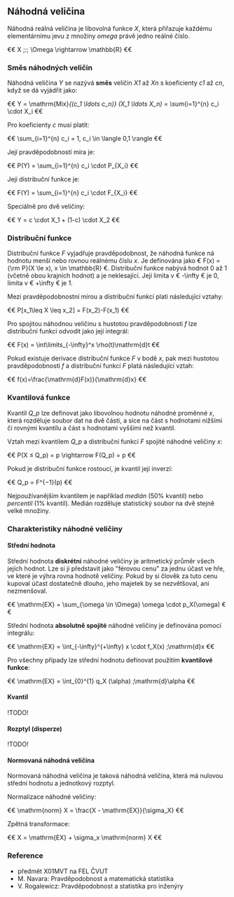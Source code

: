 ## Náhodná veličina

Náhodná reálná veličina je libovolná funkce *X*, která přiřazuje každému elementárnímu jevu z množiny *omega* právě jedno reálné číslo.

€€ X \;:\; \Omega \rightarrow \mathbb{R} €€

### Směs náhodných veličin

Náhodná veličina *Y* se nazývá **směs** veličin *X1* až *Xn* s koeficienty *c1* až *cn*, když se dá vyjádřit jako:

€€ Y = \mathrm{Mix}_{(c_1 \ldots c_n)} (X_1 \ldots X_n) = \sum_{i=1}^{n} c_i \cdot X_i €€

Pro koeficienty *c* musí platit:

€€ \sum_{i=1}^{n} c_i = 1, c_i \in \langle 0,1 \rangle €€

Její pravděpodobností míra je:

€€ P(Y) = \sum_{i=1}^{n} c_i \cdot P_{X_i} €€

Její distribuční funkce je:

€€ F(Y) = \sum_{i=1}^{n} c_i \cdot F_{X_i} €€

Speciálně pro dvě veličiny:

€€ Y = c \cdot X_1 + (1-c) \cdot X_2 €€

### Distribuční funkce

Distribuční funkce *F* vyjadřuje pravděpodobnost, že náhodná funkce ná hodnotu menší nebo rovnou reálnému číslu *x*. Je definována jako € F(x) = {\rm P}(X \le x), x \in \mathbb{R} €. Distribuční funkce nabývá hodnot 0 až 1 (včetně obou krajních hodnot) a je neklesající. Její limita v € -\infty € je 0, limita v € +\infty € je 1.

Mezi pravděpodobnostní mírou a distribuční funkcí platí následující vztahy:

€€ P[x_1\leq X \leq x_2] = F(x_2)-F(x_1) €€

Pro spojitou náhodnou veličinu s hustotou pravděpodobnosti *f* lze distribuční funkci odvodit jako její integrál:

€€ F(x) = \int\limits_{-\infty}^x \rho(t)\mathrm{d}t  €€

Pokud existuje derivace distribuční funkce *F* v bodě *x*, pak mezi hustotou pravděpodobnosti *f* a distribuční funkcí *F* platá následující vztah:

€€ f(x)=\frac{\mathrm{d}F(x)}{\mathrm{d}x} €€

### Kvantilová funkce

Kvantil *Q_p* lze definovat jako libovolnou hodnotu náhodné proměnné *x*, která rozděluje soubor dat na dvě části, a sice na část s hodnotami nižšími či rovnými kvantilu a část s hodnotami vyššími než kvantil.

Vztah mezi kvantilem *Q_p* a distribuční funkcí *F* spojité náhodné veličiny *x*:

€€ P(X ≤ Q_p) = p \rightarrow F(Q_p) = p €€

Pokud je distribuční funkce rostoucí, je kvantil její inverzí:

€€ Q_p = F^{−1}(p) €€

Nejpoužívanějším kvantilem je například *medián* (50% kvantil) nebo *percentil* (1% kvantil). Medián rozděluje statistický soubor na dvě stejně velké množiny.

### Charakteristiky náhodné veličiny

#### Střední hodnota

Střední hodnota **diskrétní** náhodné veličiny je aritmetický průměr všech jejích hodnot. Lze si ji představit jako "férovou cenu" za jednu účast ve hře, ve které je výhra rovna hodnotě veličiny. Pokud by si člověk za tuto cenu kupoval účast dostatečně dlouho, jeho majetek by se nezvětšoval, ani nezmenšoval.

€€ \mathrm{EX} = \sum_{\omega \in \Omega} \omega \cdot p_X(\omega) €€

Střední hodnota **absolutně spojité** náhodné veličiny je definována pomocí integrálu:

€€ \mathrm{EX} = \int_{-\infty}^{+\infty} x \cdot f_X(x) \;\mathrm{d}x €€

Pro všechny případy lze střední hodnotu definovat použitím **kvantilové funkce**:

€€ \mathrm{EX} = \int_{0}^{1} q_X (\alpha) \;\mathrm{d}\alpha €€

#### Kvantil

!TODO!

#### Rozptyl (disperze)

!TODO!

#### Normovaná náhodná veličina

Normovaná náhodná veličina je taková náhodná veličina, která má nulovou střední hodnotu a jednotkový rozptyl.

Normalizace náhodné veličiny:

€€ \mathrm{norm} X = \frac{X - \mathrm{EX}}{\sigma_X} €€

Zpětná transformace:

€€ X = \mathrm{EX} + \sigma_x \mathrm{norm} X €€

### Reference

- předmět X01MVT na FEL ČVUT
- M. Navara: Pravděpodobnost a matematická statistika
- V. Rogalewicz: Pravděpodobnost a statistika pro inženýry